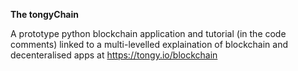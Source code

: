**The tongyChain**

A prototype python blockchain application and tutorial (in the code comments) linked to a multi-levelled explaination 
of blockchain and decenteralised apps at https://tongy.io/blockchain
